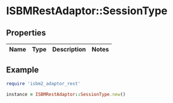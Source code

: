 # ISBMRestAdaptor::SessionType

## Properties

| Name | Type | Description | Notes |
| ---- | ---- | ----------- | ----- |

## Example

```ruby
require 'isbm2_adaptor_rest'

instance = ISBMRestAdaptor::SessionType.new()
```

